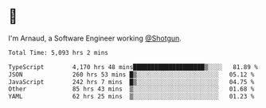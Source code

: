 # 👋

I'm Arnaud, a Software Engineer working [@Shotgun](https://shotgun.live).

<!--START_SECTION:waka-->

```txt
Total Time: 5,093 hrs 2 mins

TypeScript        4,170 hrs 48 mins████████████████████▒░░░░   81.89 %
JSON              260 hrs 53 mins █▒░░░░░░░░░░░░░░░░░░░░░░░   05.12 %
JavaScript        242 hrs 7 mins  █▒░░░░░░░░░░░░░░░░░░░░░░░   04.75 %
Other             85 hrs 43 mins  ▒░░░░░░░░░░░░░░░░░░░░░░░░   01.68 %
YAML              62 hrs 25 mins  ▒░░░░░░░░░░░░░░░░░░░░░░░░   01.23 %
```

<!--END_SECTION:waka-->
